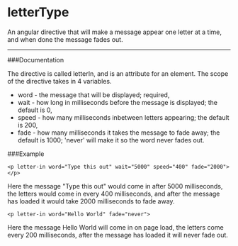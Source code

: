 letterType
==========

An angular directive that will make a message appear one letter at a time, and when done the message fades out.

---------

###Documentation

The directive is called letterIn, and is an attribute for an element.
The scope of the directive takes in 4 variables.
* word - the message that will be displayed; required,
* wait - how long in milliseconds before the message is displayed; the default is 0,
* speed - how many milliseconds inbetween letters appearing; the default is 200,
* fade - how many milliseconds it takes the message to fade away; the default is 1000; 'never' will make it so the word never fades out.

###Example

`<p letter-in word="Type this out" wait="5000" speed="400" fade="2000"></p>`

Here the message "Type this out" would come in after 5000 milliseconds, the letters would come in every 400 milliseconds, and after the message has loaded it would take 2000 milliseconds to fade away.

`<p letter-in word="Hello World" fade="never">`

Here the message Hello World will come in on page load, the letters come every 200 milliseconds, after the message has loaded it will never fade out.
